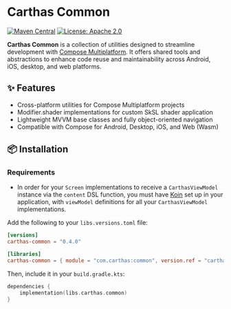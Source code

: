 # Carthas Common

[![Maven Central](https://img.shields.io/maven-central/v/com.carthas/common)](https://search.maven.org/artifact/com.carthas/common)
[![License: Apache 2.0](https://img.shields.io/badge/license-Apache_2.0-blue.svg)](https://opensource.org/licenses/MIT)

**Carthas Common** is a collection of utilities designed to streamline development with [Compose Multiplatform](https://www.jetbrains.com/lp/compose-multiplatform/). It offers shared tools and abstractions to enhance code reuse and maintainability across Android, iOS, desktop, and web platforms.

## ✨ Features

- Cross-platform utilities for Compose Multiplatform projects  
- Modifier.shader implementations for custom SkSL shader application
- Lightweight MVVM base classes and fully object-oriented navigation
- Compatible with Compose for Android, Desktop, iOS, and Web (Wasm)

## 📦 Installation
### Requirements
- In order for your `Screen` implementations to receive a `CarthasViewModel` instance via the `content` DSL function, you must have [Koin](https://github.com/InsertKoinIO/koin) set up in your application, with `viewModel` definitions for all your `CarthasViewModel` implementations.

Add the following to your `libs.versions.toml` file:

```toml
[versions]
carthas-common = "0.4.0"

[libraries]
carthas-common = { module = "com.carthas:common", version.ref = "carthas-common" }
```

Then, include it in your `build.gradle.kts`:

```kotlin
dependencies {
    implementation(libs.carthas.common)
}
```
